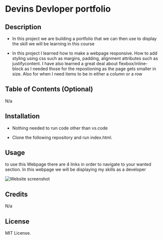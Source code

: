# Devins Devloper portfolio

## Description

- In this project we are building a portfolio that we can then use to display the skill we will be learning in this course

- In this project I learned how to make a webpage responsive. How to add styling using css such as margins, padding, alignment attributes such as justifycontent. I have also learned a great deal about flexbox/inline-block as I needed those for the repostioning as the page gets smaller in size. Also for when I need items to be in either a column or a row 

## Table of Contents (Optional)

N/a

## Installation

- Nothing needed to run code other than vs.code

- Clone the following repository and run index.html.

## Usage

to use this Webpage there are 4 links in order to navigate to your wanted section. In this webpage we will be displaying my skills as a developer

![Website screenshot](/assets/images/02-advanced-css-homework-demo.png)

## Credits

N/a

## License

MIT License.